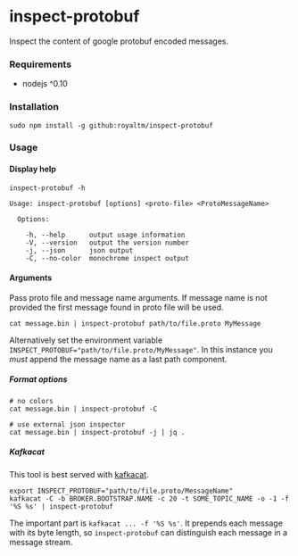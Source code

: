 inspect-protobuf
================

Inspect the content of google protobuf encoded messages.


### Requirements

* nodejs ^0.10


### Installation


```
sudo npm install -g github:royaltm/inspect-protobuf
```

### Usage

#### Display help

```
inspect-protobuf -h
```

```
Usage: inspect-protobuf [options] <proto-file> <ProtoMessageName>

  Options:

    -h, --help      output usage information
    -V, --version   output the version number
    -j, --json      json output
    -C, --no-color  monochrome inspect output
```


#### Arguments

Pass proto file and message name arguments.
If message name is not provided the first message found in proto file will be used.

```
cat message.bin | inspect-protobuf path/to/file.proto MyMessage
```

Alternatively set the environment variable `INSPECT_PROTOBUF="path/to/file.proto/MyMessage"`.
In this instance you *must* append the message name as a last path component.

##### Format options

```
# no colors
cat message.bin | inspect-protobuf -C

# use external json inspector
cat message.bin | inspect-protobuf -j | jq .
```

##### Kafkacat

This tool is best served with [kafkacat](https://github.com/edenhill/kafkacat).

```
export INSPECT_PROTOBUF="path/to/file.proto/MessageName"
kafkacat -C -b BROKER.BOOTSTRAP.NAME -c 20 -t SOME_TOPIC_NAME -o -1 -f '%S %s' | inspect-protobuf
```

The important part is `kafkacat ... -f '%S %s'`. It prepends each message with its byte length, so `inspect-protobuf` can distinguish each message in a message stream.
